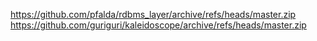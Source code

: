https://github.com/pfalda/rdbms_layer/archive/refs/heads/master.zip
https://github.com/guriguri/kaleidoscope/archive/refs/heads/master.zip
